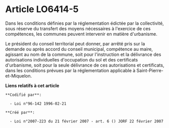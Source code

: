 # Article LO6414-5

Dans les conditions définies par la réglementation édictée par la collectivité, sous réserve du transfert des moyens
nécessaires à l'exercice de ces compétences, les communes peuvent intervenir en matière d'urbanisme.

Le président du conseil territorial peut donner, par arrêté pris sur la demande ou après accord du conseil municipal,
compétence au maire, agissant au nom de la commune, soit pour l'instruction et la délivrance des autorisations individuelles
d'occupation du sol et des certificats d'urbanisme, soit pour la seule délivrance de ces autorisations et certificats, dans
les conditions prévues par la réglementation applicable à Saint-Pierre-et-Miquelon.

**Liens relatifs à cet article**

	**Codifié par**:

	  - Loi n°96-142 1996-02-21

	**Créé par**:

	  - Loi n°2007-223 du 21 février 2007 - art. 6 () JORF 22 février 2007
